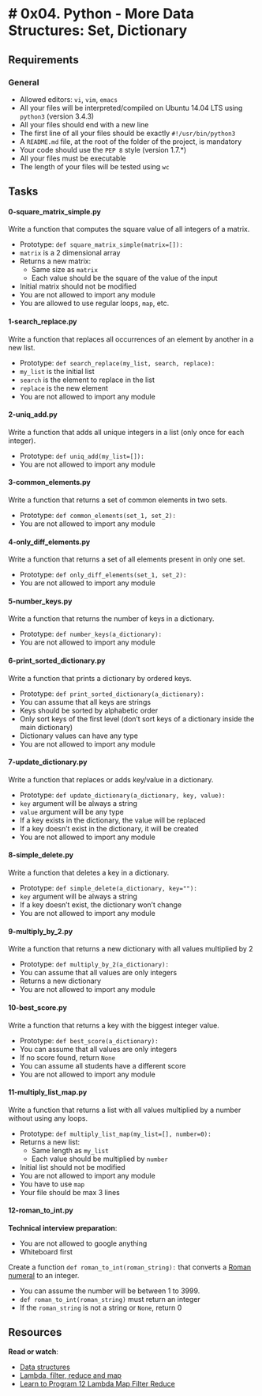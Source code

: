 # # 0x04. Python - More Data Structures: Set, Dictionary

## Requirements

### General

-   Allowed editors:  `vi`,  `vim`,  `emacs`
-   All your files will be interpreted/compiled on Ubuntu 14.04 LTS using  `python3`  (version 3.4.3)
-   All your files should end with a new line
-   The first line of all your files should be exactly  `#!/usr/bin/python3`
-   A  `README.md`  file, at the root of the folder of the project, is mandatory
-   Your code should use the  `PEP 8`  style (version 1.7.*)
-   All your files must be executable
-   The length of your files will be tested using  `wc`


## Tasks

#### 0-square_matrix_simple.py
Write a function that computes the square value of all integers of a matrix.

-   Prototype:  `def square_matrix_simple(matrix=[]):`
-   `matrix`  is a 2 dimensional array
-   Returns a new matrix:
    -   Same size as  `matrix`
    -   Each value should be the square of the value of the input
-   Initial matrix should not be modified
-   You are not allowed to import any module
-   You are allowed to use regular loops,  `map`, etc.


#### 1-search_replace.py
Write a function that replaces all occurrences of an element by another in a new list.

-   Prototype:  `def search_replace(my_list, search, replace):`
-   `my_list`  is the initial list
-   `search`  is the element to replace in the list
-   `replace`  is the new element
-   You are not allowed to import any module

 #### 2-uniq_add.py
Write a function that adds all unique integers in a list (only once for each integer).

-   Prototype:  `def uniq_add(my_list=[]):`
-   You are not allowed to import any module

#### 3-common_elements.py
Write a function that returns a set of common elements in two sets.

-   Prototype:  `def common_elements(set_1, set_2):`
-   You are not allowed to import any module



#### 4-only_diff_elements.py
Write a function that returns a set of all elements present in only one set.

-   Prototype:  `def only_diff_elements(set_1, set_2):`
-   You are not allowed to import any module


#### 5-number_keys.py
Write a function that returns the number of keys in a dictionary.

-   Prototype:  `def number_keys(a_dictionary):`
-   You are not allowed to import any module


#### 6-print_sorted_dictionary.py
Write a function that prints a dictionary by ordered keys.

-   Prototype:  `def print_sorted_dictionary(a_dictionary):`
-   You can assume that all keys are strings
-   Keys should be sorted by alphabetic order
-   Only sort keys of the first level (don’t sort keys of a dictionary inside the main dictionary)
-   Dictionary values can have any type
-   You are not allowed to import any module

#### 7-update_dictionary.py
Write a function that replaces or adds key/value in a dictionary.

-   Prototype:  `def update_dictionary(a_dictionary, key, value):`
-   `key`  argument will be always a string
-   `value`  argument will be any type
-   If a key exists in the dictionary, the value will be replaced
-   If a key doesn’t exist in the dictionary, it will be created
-   You are not allowed to import any module

#### 8-simple_delete.py
Write a function that deletes a key in a dictionary.

-   Prototype:  `def simple_delete(a_dictionary, key=""):`
-   `key`  argument will be always a string
-   If a key doesn’t exist, the dictionary won’t change
-   You are not allowed to import any module

#### 9-multiply_by_2.py
Write a function that returns a new dictionary with all values multiplied by 2

-   Prototype:  `def multiply_by_2(a_dictionary):`
-   You can assume that all values are only integers
-   Returns a new dictionary
-   You are not allowed to import any module

#### 10-best_score.py
Write a function that returns a key with the biggest integer value.

-   Prototype:  `def best_score(a_dictionary):`
-   You can assume that all values are only integers
-   If no score found, return  `None`
-   You can assume all students have a different score
-   You are not allowed to import any module

#### 11-multiply_list_map.py
Write a function that returns a list with all values multiplied by a number without using any loops.

-   Prototype:  `def multiply_list_map(my_list=[], number=0):`
-   Returns a new list:
    -   Same length as  `my_list`
    -   Each value should be multiplied by  `number`
-   Initial list should not be modified
-   You are not allowed to import any module
-   You have to use  `map`
-   Your file should be max 3 lines

#### 12-roman_to_int.py
**Technical interview preparation**:

-   You are not allowed to google anything
-   Whiteboard first

Create a function  `def roman_to_int(roman_string):`  that converts a  [Roman numeral](https://intranet.hbtn.io/rltoken/g7UKrGGWwbRJRkdB3tFThg "Roman numeral")  to an integer.

-   You can assume the number will be between 1 to 3999.
-   `def roman_to_int(roman_string)`  must return an integer
-   If the  `roman_string`  is not a string or  `None`, return 0


## Resources

**Read or watch**:

-   [Data structures](https://intranet.hbtn.io/rltoken/dnFegYagqFoW7WraIP-9RA "Data structures")
-   [Lambda, filter, reduce and map](https://intranet.hbtn.io/rltoken/xXAlsMIs9-sCL4fljYeNfg "Lambda, filter, reduce and map")
-   [Learn to Program 12 Lambda Map Filter Reduce](https://intranet.hbtn.io/rltoken/AT-UtsGuhgIzQSwSdKvckw "Learn to Program 12 Lambda Map Filter Reduce")
